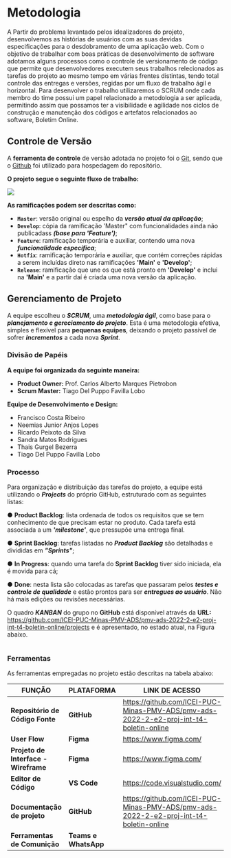 
# Metodologia

A Partir do problema levantado pelos idealizadores do projeto, desenvolvemos as histórias de usuários com as suas devidas especificações para o desdobramento de uma aplicação web. Com o objetivo de trabalhar com boas práticas de desenvolvimento de software adotamos alguns processos como o controle de versionamento de código que permite que desenvolvedores executem seus trabalhos relecionados as tarefas do projeto ao mesmo tempo em várias frentes distintas, tendo total controle das entregas e versões, regidas por um fluxo de trabalho ágil e horizontal. Para desenvolver o trabalho utilizaremos o SCRUM onde cada membro do time possui um papel relacionado a metodologia a ser aplicada, permitindo assim que possamos ter a visibilidade e agilidade nos ciclos de construção e manutenção dos códigos e artefatos relacionados ao software, Boletim Online. 


## Controle de Versão

A **ferramenta de controle** de versão adotada no projeto foi o
[Git](https://git-scm.com/), sendo que o [Github](https://github.com)
foi utilizado para hospedagem do repositório.

**O projeto segue o seguinte fluxo de trabalho:**

<Img src="https://user-images.githubusercontent.com/59934631/164794368-739291c2-9ffa-4d38-ae37-640a3dc633b8.png">

**As ramificações podem ser descritas como:**

- **`Master`**: versão original ou espelho da ***versão atual da aplicação***;
- **`Develop`**: cópia da ramificação 'Master" com funcionalidades ainda não publicadass ***(base para 'Feature')***;
- **`Feature`**: ramificação temporária e auxiliar, contendo uma nova ***funcionalidade específica***;
- **`Hotfix`**: ramificação temporária e auxiliar, que contém correções rápidas a serem incluídas direto nas  ramificações **'Main'** e **'Develop'**;
- **`Release`**: ramificação que une os que está pronto em **'Develop'** e inclui na **'Main'** e a partir daí é criada uma nova versão da aplicação.

## Gerenciamento de Projeto

A equipe escolheu o ***SCRUM***, uma ***metodologia ágil***, como base para o ***planejamento e gereciamento do projeto***. Esta é uma metodologia efetiva, simples e flexível para **pequenas equipes**, deixando o projeto passível de sofrer ***incrementos*** a cada nova ***Sprint***.

### Divisão de Papéis

**A equipe foi organizada da seguinte maneira:**

- **Product Owner:** Prof. Carlos Alberto Marques Pietrobon 
- **Scrum Master:** Tiago Del Puppo Favilla Lobo
 
**Equipe de Desenvolvimento e Design:**
 
* Francisco Costa Ribeiro
* Neemias Junior Anjos Lopes
* Ricardo Peixoto da Silva
* Sandra Matos Rodrigues
* Thais Gurgel Bezerra
* Tiago Del Puppo Favilla Lobo 

### Processo

Para  organização  e  distribuição  das  tarefas  do  projeto,  a  equipe  está  utilizando  o  ***Projects*** do próprio GitHub, estruturado com as seguintes listas:

● **Product Backlog**:  lista ordenada de todos os requisitos que se tem conhecimento de que precisam estar no produto. Cada tarefa está associada a um ***'milestone'***, que pressupõe uma entrega final.

● **Sprint Backlog**:  tarefas listadas no ***Product Backlog*** são detalhadas e divididas em ***"Sprints"***;

● **In Progress**: quando uma tarefa do **Sprint Backlog** tiver sido iniciada, ela é movida para cá;

● **Done**: nesta lista são colocadas as tarefas que passaram pelos ***testes e controle de qualidade***  e  estão  prontos  para  ser  ***entregues  ao  usuário***.  Não  há  mais  edições  ou revisões necessárias.

O quadro ***KANBAN*** do grupo no **GitHub** está disponível através da **URL:** 
https://github.com/ICEI-PUC-Minas-PMV-ADS/pmv-ads-2022-2-e2-proj-int-t4-boletin-online/projects e é apresentado, no estado atual, na Figura abaixo.

<Img src="">

### Ferramentas

As ferramentas empregadas no projeto estão descritas na tabela abaixo:

|**FUNÇÃO**| **PLATAFORMA** |**LINK DE ACESSO**|
|--------------------|------------------------------------|----------------------------------------|
|**Repositório de Código Fonte**|**GitHub**|https://github.com/ICEI-PUC-Minas-PMV-ADS/pmv-ads-2022-2-e2-proj-int-t4-boletin-online|
|**User Flow**|**Figma**|https://www.figma.com/|
|**Projeto de Interface - Wireframe**|**Figma**|https://www.figma.com/|
|**Editor de Código**|**VS Code**|https://code.visualstudio.com/|
|**Documentação de projeto**|**GitHub**|https://github.com/ICEI-PUC-Minas-PMV-ADS/pmv-ads-2022-2-e2-proj-int-t4-boletin-online|
|**Ferramentas de Comunição**|**Teams e WhatsApp**||
